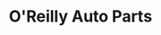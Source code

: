 ---
title: "O'Reilly Auto Parts"
url: /austin/oreilly-auto-parts-east-riverside-drive/
shop: Autoteile
---